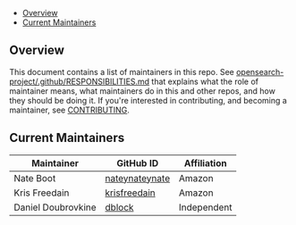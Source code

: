 - [Overview](#overview)
- [Current Maintainers](#current-maintainers)

## Overview

This document contains a list of maintainers in this repo. See [opensearch-project/.github/RESPONSIBILITIES.md](https://github.com/opensearch-project/.github/blob/main/RESPONSIBILITIES.md#maintainer-responsibilities) that explains what the role of maintainer means, what maintainers do in this and other repos, and how they should be doing it. If you're interested in contributing, and becoming a maintainer, see [CONTRIBUTING](CONTRIBUTING.md).

## Current Maintainers

| Maintainer         | GitHub ID                                           | Affiliation |
| ------------------ | --------------------------------------------------- | ----------- |
| Nate Boot          | [nateynateynate](https://github.com/nateynateynate) | Amazon      |
| Kris Freedain      | [krisfreedain](https://github.com/krisfreedain)     | Amazon      |
| Daniel Doubrovkine | [dblock](https://github.com/dblock)                 | Independent |
